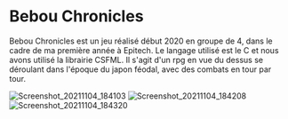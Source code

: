 # Bebou Chronicles

Bebou Chronicles est un jeu réalisé début 2020 en groupe de 4, dans le cadre de ma première année à Epitech.
Le langage utilisé est le C et nous avons utilisé la librairie CSFML.
Il s'agit d'un rpg en vue du dessus se déroulant dans l'époque du japon féodal, avec des combats en tour par tour.

![Screenshot_20211104_184103](https://user-images.githubusercontent.com/63298260/140391870-6a4bbaf9-898a-4a95-9c68-b46d7f7e0477.png)
![Screenshot_20211104_184208](https://user-images.githubusercontent.com/63298260/140391876-fd3380e7-1db1-484c-bfe5-7269873eb8dd.png)
![Screenshot_20211104_184320](https://user-images.githubusercontent.com/63298260/140391880-150db9fc-b72c-40d9-935b-d95c58521f90.png)
